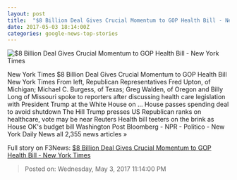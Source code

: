 ```yaml
---
layout: post
title:  "$8 Billion Deal Gives Crucial Momentum to GOP Health Bill - New York Times"
date: 2017-05-03 18:14:00Z
categories: google-news-top-stories
---
```


![$8 Billion Deal Gives Crucial Momentum to GOP Health Bill - New York Times](https://static01.nyt.com/images/2017/05/04/us/04health2/04health2-facebookJumbo.jpg)

New York Times $8 Billion Deal Gives Crucial Momentum to GOP Health Bill New York Times From left, Republican Representatives Fred Upton, of Michigan; Michael C. Burgess, of Texas; Greg Walden, of Oregon and Billy Long of Missouri spoke to reporters after discussing health care legislation with President Trump at the White House on ... House passes spending deal to avoid shutdown The Hill Trump presses US Republican ranks on healthcare, vote may be near Reuters Health bill teeters on the brink as House OK's budget bill Washington Post Bloomberg - NPR - Politico - New York Daily News all 2,355 news articles »


Full story on F3News: [$8 Billion Deal Gives Crucial Momentum to GOP Health Bill - New York Times](http://www.f3nws.com/n/xFzTAD)

> Posted on: Wednesday, May 3, 2017 11:14:00 PM
